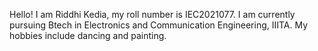 Hello! I am Riddhi Kedia, my roll number is IEC2021077. I am currently pursuing Btech in Electronics and Communication Engineering, IIITA. My hobbies include dancing and painting.